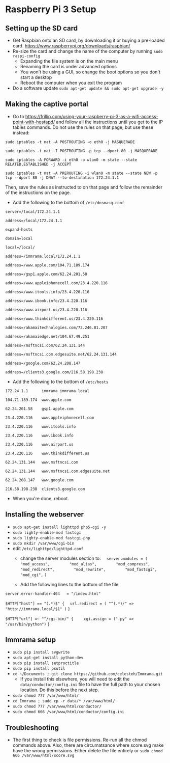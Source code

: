 # Raspberry Pi 3 Setup

## Setting up the SD card
* Get Raspbian onto an SD card, by downloading it or buying a pre-loaded card. https://www.raspberrypi.org/downloads/raspbian/
* Re-size the card and change the name of the computer by running `sudo raspi-config`
  * Expanding the file system is on the main menu
  * Renaming the card is under advanced options
  * You won't be using a GUI, so change the boot options so you don't start a desktop
  * Reboot the computer when you exit the program
* Do a software update `sudo apt-get update && sudo apt-get upgrade -y`

## Making the captive portal
* Go to https://frillip.com/using-your-raspberry-pi-3-as-a-wifi-access-point-with-hostapd/ and follow all the instructions until you get to the IP tables commands.  Do not use the rules on that page, but use these instead:

`sudo iptables -t nat -A POSTROUTING -o eth0 -j MASQUERADE`

`sudo iptables -t nat -I POSTROUTING -p tcp --dport 80 -j MASQUERADE`

`sudo iptables -A FORWARD -i eth0 -o wlan0 -m state --state RELATED,ESTABLISHED -j ACCEPT`

`sudo iptables -t nat -A PREROUTING -i wlan0 -m state --state NEW -p tcp --dport 80 -j DNAT --to-destination 172.24.1.1`

Then, save the rules as instructed to on that page and follow the remainder of the instructions on the page.

* Add the following to the bottom of `/etc/dnsmasq.conf `

`server=/local/172.24.1.1`

`address=/local/172.24.1.1`

`expand-hosts`

`domain=local`

`local=/local/`


`address=/immrama.local/172.24.1.1`


`address=/www.apple.com/104.71.189.174`

`address=/gsp1.apple.com/62.24.201.58`

`address=/www.appleiphonecell.com/23.4.220.116`

`address=/www.itools.info/23.4.220.116`

`address=/www.ibook.info/23.4.220.116`

`address=/www.airport.us/23.4.220.116`

`address=/www.thinkdifferent.us/23.4.220.116`

`address=/akamaitechnologies.com/72.246.81.207`

`address=/akamaiedge.net/104.67.49.251`


`address=/msftncsi.com/62.24.131.144`

`address=/msftncsi.com.edgesuite.net/62.24.131.144`


`address=/google.com/62.24.208.147`

`address=/clients3.google.com/216.58.198.238`



* Add the following to the bottom of `/etc/hosts`

`172.24.1.1      immrama immrama.local`


`104.71.189.174  www.apple.com`

`62.24.201.58    gsp1.apple.com`

`23.4.220.116    www.appleiphonecell.com`

`23.4.220.116    www.itools.info`

`23.4.220.116    www.ibook.info`

`23.4.220.116    www.airport.us`

`23.4.220.116    www.thinkdifferent.us`


`62.24.131.144   www.msftncsi.com`

`62.24.131.144   www.msftncsi.com.edgesuite.net`


`62.24.208.147   www.google.com`

`216.58.198.238  clients3.google.com`


* When you're done, reboot.

## Installing the webserver

* `sudo apt-get install lighttpd php5-cgi -y`
* `sudo lighty-enable-mod fastcgi`
* `sudo lighty-enable-mod fastcgi-php`
* `sudo mkdir /var/www/cgi-bin`
* edit `/etc/lighttpd/lighttpd.conf`
  * change the server modules section to:
`  server.modules = (`
`        "mod_access",`
`        "mod_alias",`
`        "mod_compress",`
`        "mod_redirect",`
`        "mod_rewrite",`
`        "mod_fastcgi",`
`        "mod_cgi",`
`)`

  * Add the following lines to the bottom of the file

`server.error-handler-404   = "/index.html"`

`$HTTP["host"] == "(.*)$" {`
`  url.redirect = ( "^(.*)/" => "http://immrama.local/$1" )`
`}`

`$HTTP["url"] =~ "^/cgi-bin/" {`
`    cgi.assign = (".py" => "/usr/bin/python")`
`}`

## Immrama setup

* `sudo pip install svgwrite`
* `sudo apt-get install python-dev`
* `sudo pip install setproctitle`
* `sudo pip install psutil`
* `cd ~/Documents ; git clone https://github.com/celesteh/Immrama.git`
  * If you install this elsewhere, you will need to edit the `data/conductor/config.ini` file to have the full path to your chosen location. Do this before the next step.
* `sudo chmod 777 /var/www/html/`
* `cd Immrama ; sudo cp -r data/* /var/www/html/`
* `sudo chmod 777 /var/www/html/conductor/`
* `sudo chmod 666 /var/www/html/conductor/config.ini`

## Troubleshooting

* The first thing to check is file permissions. Re-run all the chmod commands above. Also, there are circumatsance where score.svg make have the wrong permissions. Either delete the file entirely or `sudo chmod 666 /var/www/html/score.svg`
